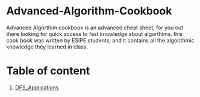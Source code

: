 # Advanced-Algorithm-Cookbook
Advanced Algorthim cookbook is an advanced cheat sheet, for you out there looking for quick access to fast knowledge about algorthims.
this cook book was written by ESIPE students, and it contains all the algorithmic knowledge they learned in class.

# Table of content
1. [DFS_Applications](/DFS_Applications.md)
